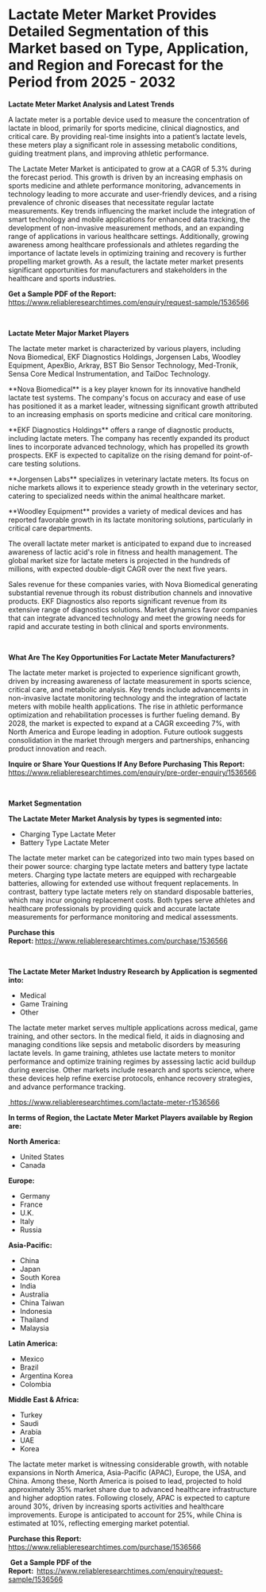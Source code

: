 <p><h1>Lactate Meter Market Provides Detailed Segmentation of this Market based on Type, Application, and Region and Forecast for the Period from 2025 - 2032</h1></p><p><strong>Lactate Meter Market Analysis and Latest Trends</strong></p>
<p><p>A lactate meter is a portable device used to measure the concentration of lactate in blood, primarily for sports medicine, clinical diagnostics, and critical care. By providing real-time insights into a patient’s lactate levels, these meters play a significant role in assessing metabolic conditions, guiding treatment plans, and improving athletic performance.</p><p>The Lactate Meter Market is anticipated to grow at a CAGR of 5.3% during the forecast period. This growth is driven by an increasing emphasis on sports medicine and athlete performance monitoring, advancements in technology leading to more accurate and user-friendly devices, and a rising prevalence of chronic diseases that necessitate regular lactate measurements. Key trends influencing the market include the integration of smart technology and mobile applications for enhanced data tracking, the development of non-invasive measurement methods, and an expanding range of applications in various healthcare settings. Additionally, growing awareness among healthcare professionals and athletes regarding the importance of lactate levels in optimizing training and recovery is further propelling market growth. As a result, the lactate meter market presents significant opportunities for manufacturers and stakeholders in the healthcare and sports industries.</p></p>
<p><strong>Get a Sample PDF of the Report:&nbsp;</strong> <a href="https://www.reliableresearchtimes.com/enquiry/request-sample/1536566?utm_campaign=3253&utm_medium=2&utm_source=Github&utm_content=ia&utm_term=13042025&utm_id=lactate-meter">https://www.reliableresearchtimes.com/enquiry/request-sample/1536566</a></p>
<p>&nbsp;</p>
<p><strong>Lactate Meter Major Market Players</strong></p>
<p><p>The lactate meter market is characterized by various players, including Nova Biomedical, EKF Diagnostics Holdings, Jorgensen Labs, Woodley Equipment, ApexBio, Arkray, BST Bio Sensor Technology, Med-Tronik, Sensa Core Medical Instrumentation, and TaiDoc Technology. </p><p>**Nova Biomedical** is a key player known for its innovative handheld lactate test systems. The company's focus on accuracy and ease of use has positioned it as a market leader, witnessing significant growth attributed to an increasing emphasis on sports medicine and critical care monitoring.</p><p>**EKF Diagnostics Holdings** offers a range of diagnostic products, including lactate meters. The company has recently expanded its product lines to incorporate advanced technology, which has propelled its growth prospects. EKF is expected to capitalize on the rising demand for point-of-care testing solutions.</p><p>**Jorgensen Labs** specializes in veterinary lactate meters. Its focus on niche markets allows it to experience steady growth in the veterinary sector, catering to specialized needs within the animal healthcare market.</p><p>**Woodley Equipment** provides a variety of medical devices and has reported favorable growth in its lactate monitoring solutions, particularly in critical care departments.</p><p>The overall lactate meter market is anticipated to expand due to increased awareness of lactic acid's role in fitness and health management. The global market size for lactate meters is projected in the hundreds of millions, with expected double-digit CAGR over the next five years.</p><p>Sales revenue for these companies varies, with Nova Biomedical generating substantial revenue through its robust distribution channels and innovative products. EKF Diagnostics also reports significant revenue from its extensive range of diagnostics solutions. Market dynamics favor companies that can integrate advanced technology and meet the growing needs for rapid and accurate testing in both clinical and sports environments.</p></p>
<p>&nbsp;</p>
<p><strong>What Are The Key Opportunities For Lactate Meter Manufacturers?</strong></p>
<p><p>The lactate meter market is projected to experience significant growth, driven by increasing awareness of lactate measurement in sports science, critical care, and metabolic analysis. Key trends include advancements in non-invasive lactate monitoring technology and the integration of lactate meters with mobile health applications. The rise in athletic performance optimization and rehabilitation processes is further fueling demand. By 2028, the market is expected to expand at a CAGR exceeding 7%, with North America and Europe leading in adoption. Future outlook suggests consolidation in the market through mergers and partnerships, enhancing product innovation and reach.</p></p>
<p><strong>Inquire or Share Your Questions If Any Before Purchasing This Report:</strong> <a href="https://www.reliableresearchtimes.com/enquiry/pre-order-enquiry/1536566?utm_campaign=3253&utm_medium=2&utm_source=Github&utm_content=ia&utm_term=13042025&utm_id=lactate-meter">https://www.reliableresearchtimes.com/enquiry/pre-order-enquiry/1536566</a></p>
<p>&nbsp;</p>
<p><strong>Market Segmentation</strong></p>
<p><strong>The Lactate Meter Market Analysis by types is segmented into:</strong></p>
<p><ul><li>Charging Type Lactate Meter</li><li>Battery Type Lactate Meter</li></ul></p>
<p><p>The lactate meter market can be categorized into two main types based on their power source: charging type lactate meters and battery type lactate meters. Charging type lactate meters are equipped with rechargeable batteries, allowing for extended use without frequent replacements. In contrast, battery type lactate meters rely on standard disposable batteries, which may incur ongoing replacement costs. Both types serve athletes and healthcare professionals by providing quick and accurate lactate measurements for performance monitoring and medical assessments.</p></p>
<p><strong>Purchase this Report:&nbsp;</strong><a href="https://www.reliableresearchtimes.com/purchase/1536566?utm_campaign=3253&utm_medium=2&utm_source=Github&utm_content=ia&utm_term=13042025&utm_id=lactate-meter">https://www.reliableresearchtimes.com/purchase/1536566</a></p>
<p>&nbsp;</p>
<p><strong>The Lactate Meter Market Industry Research by Application is segmented into:</strong></p>
<p><ul><li>Medical</li><li>Game Training</li><li>Other</li></ul></p>
<p><p>The lactate meter market serves multiple applications across medical, game training, and other sectors. In the medical field, it aids in diagnosing and managing conditions like sepsis and metabolic disorders by measuring lactate levels. In game training, athletes use lactate meters to monitor performance and optimize training regimes by assessing lactic acid buildup during exercise. Other markets include research and sports science, where these devices help refine exercise protocols, enhance recovery strategies, and advance performance tracking.</p></p>
<p><a href="https://www.reliableresearchtimes.com/lactate-meter-r1536566?utm_campaign=3253&utm_medium=2&utm_source=Github&utm_content=ia&utm_term=13042025&utm_id=lactate-meter">&nbsp;https://www.reliableresearchtimes.com/lactate-meter-r1536566</a></p>
<p><strong>In terms of Region, the Lactate Meter Market Players available by Region are:</strong></p>
<p>
    <p> <strong> North America: </strong>
        <ul>
            <li>United States</li>
            <li>Canada</li>
        </ul>
        </p> 
    <p> <strong> Europe: </strong>
        <ul>
            <li>Germany</li>
            <li>France</li>
            <li>U.K.</li>
            <li>Italy</li>
            <li>Russia</li>
        </ul>
        </p> 
    <p> <strong> Asia-Pacific: </strong>
        <ul>
            <li>China</li>
            <li>Japan</li>
            <li>South Korea</li>
            <li>India</li>
            <li>Australia</li>
            <li>China Taiwan</li>
            <li>Indonesia</li>
            <li>Thailand</li>
            <li>Malaysia</li>
        </ul>
        </p> 
    <p> <strong> Latin America: </strong>
        <ul>
            <li>Mexico</li>
            <li>Brazil</li>
            <li>Argentina Korea</li>
            <li>Colombia</li>
        </ul>
        </p> 
    <p> <strong> Middle East & Africa: </strong>
        <ul>
            <li>Turkey</li>
            <li>Saudi</li>
            <li>Arabia</li>
            <li>UAE</li>
            <li>Korea</li>
        </ul>
    </p>
    </p>
<p><p>The lactate meter market is witnessing considerable growth, with notable expansions in North America, Asia-Pacific (APAC), Europe, the USA, and China. Among these, North America is poised to lead, projected to hold approximately 35% market share due to advanced healthcare infrastructure and higher adoption rates. Following closely, APAC is expected to capture around 30%, driven by increasing sports activities and healthcare improvements. Europe is anticipated to account for 25%, while China is estimated at 10%, reflecting emerging market potential.</p></p>
<p><strong>Purchase this Report: </strong><a href="https://www.reliableresearchtimes.com/purchase/1536566?utm_campaign=3253&utm_medium=2&utm_source=Github&utm_content=ia&utm_term=13042025&utm_id=lactate-meter">https://www.reliableresearchtimes.com/purchase/1536566</a></p>
<p>&nbsp;<strong>Get a Sample PDF of the Report:&nbsp;&nbsp;</strong><a href="https://www.reliableresearchtimes.com/enquiry/request-sample/1536566?utm_campaign=3253&utm_medium=2&utm_source=Github&utm_content=ia&utm_term=13042025&utm_id=lactate-meter">https://www.reliableresearchtimes.com/enquiry/request-sample/1536566</a></p>
<p><strong></strong></p>
<p><p></p><p></p><p></p></p>